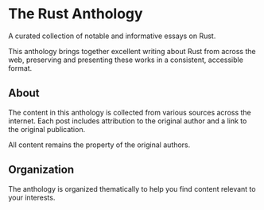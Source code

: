 # The Rust Anthology

A curated collection of notable and informative essays on Rust.

This anthology brings together excellent writing about Rust from across the web, preserving and presenting these works in a consistent, accessible format.

## About

The content in this anthology is collected from various sources across the internet. Each post includes attribution to the original author and a link to the original publication.

All content remains the property of the original authors.

## Organization

The anthology is organized thematically to help you find content relevant to your interests.
